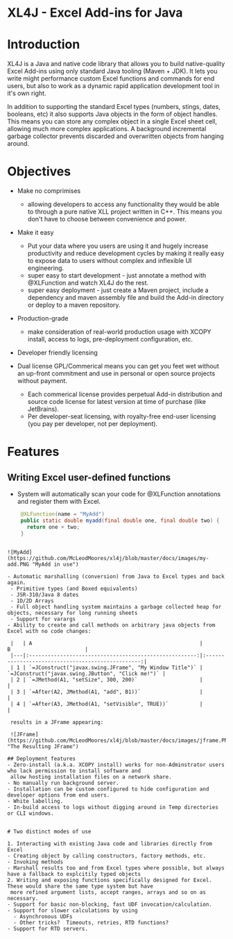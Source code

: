 XL4J - Excel Add-ins for Java
=============================

# Introduction
XL4J is a Java and native code library that allows you to build native-quality Excel Add-ins using only standard Java tooling (Maven + JDK).  It lets you write might performance custom Excel functions and commands for end users, but also to work as a dynamic rapid application development tool in it's own right.

In addition to supporting the standard Excel types (numbers, stings, dates, booleans, etc) it also supports Java objects in the form
of object handles.  This means you can store any complex object in a single Excel sheet cell, allowing much more complex applications.  A background incremental garbage collector prevents discarded and overwritten objects from hanging around.

# Objectives
 - Make no comprimises 
   - allowing developers to access any functionality they would be able to through a pure native XLL project written in C++.  This 
     means you don't have to choose between convenience and power.
 - Make it easy
   - Put your data where you users are using it and hugely increase productivity and reduce development cycles by making it really 
     easy to expose data to users without complex and inflexible UI engineering.  
   - super easy to start development - just annotate a method with @XLFunction and watch XL4J do the rest.
   - super easy deployment - just create a Maven project, include a dependency and maven assembly file and build the Add-in directory
     or deploy to a maven repository.
 - Production-grade
   - make consideration of real-world production usage with XCOPY install, access to logs, pre-deployment configuration, etc.
 - Developer friendly licensing

- Dual license GPL/Commerical means you can get you feet wet without an up-front commitment and use in personal or 
     open source projects without payment.
   - Each commerical license provides perpetual Add-in distribution and source code license for latest version at time of purchase      (like JetBrains).
   - Per developer-seat licensing, with royalty-free end-user licensing (you pay per developer, not per deployment).

# Features
## Writing Excel user-defined functions
 - System will automatically scan your code for @XLFunction annotations and register them with Excel.
    ```java
     @XLFunction(name = "MyAdd")
     public static double myadd(final double one, final double two) {
       return one + two;
     }
  ```

  ![MyAdd](https://github.com/McLeodMoores/xl4j/blob/master/docs/images/my-add.PNG "MyAdd in use")
   
 - Automatic marshalling (conversion) from Java to Excel types and back again.
   - Primitive types (and Boxed equivalents)
   - JSR-310/Java 8 dates
   - 1D/2D Arrays
   - Full object handling system maintains a garbage collected heap for objects, necessary for long running sheets
   - Support for varargs
 - Ability to create and call methods on arbitrary java objects from Excel with no code changes:
 
   |   | A                                                      |                          B                        |
   |---|:------------------------------------------------------:|:-------------------------------------------------:|
   | 1 | `=JConstruct("javax.swing.JFrame", "My Window Title")` | `=JConstruct("javax.swing.JButton", "Click me!")` |
   | 2 | `=JMethod(A1, "setSize", 300, 200)`                    |                                                   |
   | 3 | `=After(A2, JMethod(A1, "add", B1))`                   |                                                   |
   | 4 | `=After(A3, JMethod(A1, "setVisible", TRUE))`          |                                                   |
   
   results in a JFrame appearing:
   
   ![JFrame](https://github.com/McLeodMoores/xl4j/blob/master/docs/images/jframe.PNG "The Resulting JFrame")

## Deployment features
 - Zero-install (a.k.a. XCOPY install) works for non-Adminstrator users who lack permission to install software and 
   allow hosting installation files on a network share.
 - No manually run background server.
 - Installation can be custom configured to hide configuration and developer options from end users.
 - White labelling.
 - In-build access to logs without digging around in Temp directories or CLI windows.
   

# Two distinct modes of use

1. Interacting with existing Java code and libraries directly from Excel
  - Creating object by calling constructors, factory methods, etc.
  - Invoking methods
  - Marshall results too and from Excel types where possible, but always have a fallback to explcitily typed objects
2. Writing and exposing functions specifically designed for Excel.  These would share the same type system but have
   more refined argument lists, accept ranges, arrays and so on as necessary.
  - Support for basic non-blocking, fast UDF invocation/calculation.
  - Support for slower calculations by using
    - Asynchronous UDFs
    - Other tricks?  Timeouts, retries, RTD functions?
  - Support for RTD servers.


